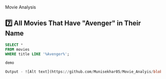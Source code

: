 Movie Analysis 

## 7️⃣ All Movies That Have "Avenger" in Their Name

```sql
SELECT *
FROM movies
WHERE title LIKE '%Avenger%';

demo

Output - ![Alt text](https://github.com/Munisekhar05/Movie_Analyis/blob/main/Output-2.png)
